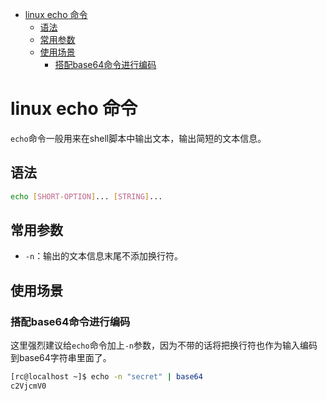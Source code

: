 - [linux echo 命令](#linux-echo-命令)
  - [语法](#语法)
  - [常用参数](#常用参数)
  - [使用场景](#使用场景)
    - [搭配base64命令进行编码](#搭配base64命令进行编码)

# linux echo 命令

`echo`命令一般用来在shell脚本中输出文本，输出简短的文本信息。

## 语法

```bash
echo [SHORT-OPTION]... [STRING]...
```

## 常用参数

- `-n`：输出的文本信息末尾不添加换行符。

## 使用场景

### 搭配base64命令进行编码

这里强烈建议给`echo`命令加上`-n`参数，因为不带的话将把换行符也作为输入编码到base64字符串里面了。

```bash
[rc@localhost ~]$ echo -n "secret" | base64
c2VjcmV0
```
